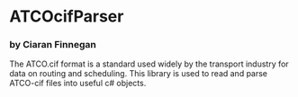 # ATCOcifParser
<h3>by Ciaran Finnegan</h3>
<p>The ATCO.cif format is a standard used widely by the transport industry for data on routing and scheduling. This library is used to read and parse ATCO-cif files into useful c# objects.</p?
